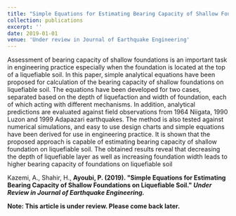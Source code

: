 ```yaml
---
title: "Simple Equations for Estimating Bearing Capacity of Shallow Foundations on Liquefiable Soil"
collection: publications
excerpt: ''
date: 2019-01-01
venue: 'Under review in Journal of Earthquake Engineering'
---
```

Assessment of bearing capacity of shallow foundations is an important task in engineering practice
especially when the foundation is located at the top of a liquefiable soil. In this paper, simple
analytical equations have been proposed for calculation of the bearing capacity of shallow
foundations on liquefiable soil. The equations have been developed for two cases, separated based
on the depth of liquefaction and width of foundation, each of which acting with different
mechanisms. In addition, analytical predictions are evaluated against field observations from 1964
Niigata, 1990 Luzon and 1999 Adapazari earthquakes. The method is also tested against numerical
simulations, and easy to use design charts and simple equations have been derived for use in
engineering practice. It is shown that the proposed approach is capable of estimating bearing
capacity of shallow foundation on liquefiable soil. The obtained results reveal that decreasing the
depth of liquefiable layer as well as increasing foundation width leads to higher bearing capacity of
foundations on liquefiable soil

Kazemi, A., Shahir, H., <b>Ayoubi, P<b>. (2019). &quot;Simple Equations for Estimating Bearing Capacity of Shallow Foundations on Liquefiable Soil.&quot; <i> Under Review in Journal of Earthquake Engineering.</i>

Note: This article is under review. Please come back later. 


